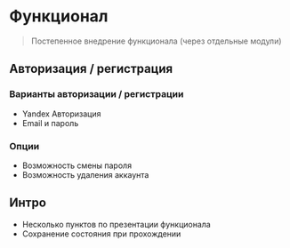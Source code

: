 # Функционал

> Постепенное внедрение функционала (через отдельные модули)

## Авторизация / регистрация

### Варианты авторизации / регистрации

- Yandex Авторизация
- Email и пароль

### Опции

- Возможность смены пароля
- Возможность удаления аккаунта

## Интро

- Несколько пунктов по презентации функционала
- Сохранение состояния при прохождении
